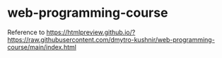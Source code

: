 # web-programming-course

Reference to https://htmlpreview.github.io/?https://raw.githubusercontent.com/dmytro-kushnir/web-programming-course/main/index.html
